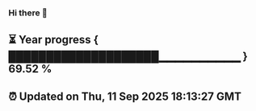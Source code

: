 ### Hi there 👋
⏳ Year progress { ████████████████████▁▁▁▁▁▁▁▁▁▁ } 69.52 %
---
⏰ Updated on Thu, 11 Sep 2025 18:13:27 GMT
---
